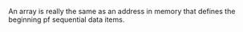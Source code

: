 An array is really the same as an address in memory that defines the beginning pf sequential data items.